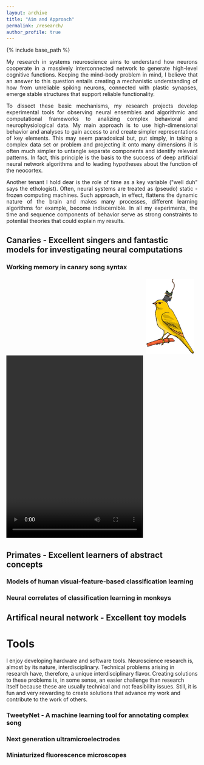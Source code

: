 ```yaml
---
layout: archive
title: "Aim and Approach"
permalink: /research/
author_profile: true
---
```


{% include base_path %}

<div style="text-align: justify">
<p>My research in systems neuroscience aims to understand how neurons cooperate in a massively interconnected network to generate high-level cognitive functions. Keeping the mind-body problem in mind, I believe that an answer to this question entails creating a mechanistic understanding of how from unreliable spiking neurons, connected with plastic synapses, emerge stable structures that support reliable functionality.</p>
  
<p>To dissect these basic mechanisms, my research projects develop experimental tools for observing neural ensembles and algorithmic and computational frameworks to analizing complex behavioral and neurophysiological data. My main approach is to use high-dimensional behavior and analyses to gain access to and create simpler representations of key elements. This may seem paradoxical but, put simply, in taking a complex data set or problem and projecting it onto many dimensions it is often much simpler to untangle separate components and identify relevant patterns. In fact, this principle is the basis to the success of deep artificial neural network algorithms and to leading hypotheses about the function of the neocortex.</p>

<p>Another tenant I hold dear is the role of time as a key variable ("well duh" says the ethologist). Often, neural systems are treated as (pseudo) static - frozen computing machines. Such approach, in effect, flattens the dynamic nature of the brain and makes many processes, different learning algorithms for example, become indiscernible. In all my experiments, the time and sequence components of behavior serve as strong constraints to potential theories that could explain my results.</p> 
</div>

## Canaries - Excellent singers and fantastic models for investigating neural computations

### Working memory in canary song syntax


<img src="/files/pics/Canary_miniscope.png" align="right" width="125px" vspace="5px" hspace="10px" />


<video width="360" height="480" align="right" controls> 
  <source src="/files/CanaryVid2.mp4" type="video/mp4">
Your browser does not support the video tag.</video>

## Primates - Excellent learners of abstract concepts

### Models of human visual-feature-based classification learning

### Neural correlates of classification learning in monkeys 

## Artifical neural network - Excellent toy models


Tools
=====
I enjoy developing hardware and software tools. Neuroscience research is, almost by its nature, interdisciplinary. Technical problems arising in research have, therefore, a unique interdisciplinary flavor. Creating solutions to these problems is, in some sense, an easier challenge than research itself because these are usually technical and not feasibility issues. Still, it is fun and very rewarding to create solutions that advance my work and contribute to the work of others. 

### TweetyNet - A machine learning tool for annotating complex song

### Next generation ultramicroelectrodes

### Miniaturized fluorescence microscopes

